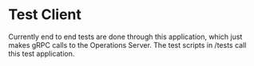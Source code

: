 # Test Client
Currently end to end tests are done through this application, which just makes gRPC calls to the Operations Server.  The test scripts in /tests call this test application.